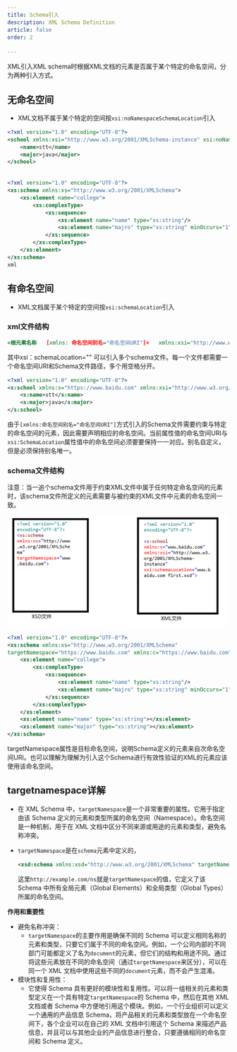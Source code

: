 ```yaml
---
title: Schema引入
description: XML Schema Definition
article: false
order: 2

---
```


XML引入XML schema时根据XML文档的元素是否属于某个特定的命名空间，分为两种引入方式。

## 无命名空间

- XML文档不属于某个特定的空间按`xsi:noNamespaceSchemaLocation`引入

```xml
<?xml version="1.0" encoding="UTF-8"?>
<school xmlns:xsi="http://www.w3.org/2001/XMLSchema-instance" xsi:noNamespaceSchemaLocation="first.xsd">
    <name>stt</name>
    <major>java</major>
</school>
```



```xml
 
<?xml version="1.0" encoding="UTF-8"?>
<xs:schema xmlns:xs="http://www.w3.org/2001/XMLSchema">
    <xs:element name="college">
        <xs:complexType>
            <xs:sequence>
                <xs:element name="name" type="xs:string"/>
                <xs:element name="majro" type="xs:string" minOccurs="1",maxOccurs="unbounded"/>
            </xs:sequence>
        </xs:complexType>
    </xs:element>
</xs:schema>
xml
```

## 有命名空间

- XML文档属于某个特定的空间按`xsi:schemaLocation`引入


### xml文件结构

```xml
<根元素名称   [xmlns: 命名空间别名="命名空间URI"]+   xmlns:xsi="http://www.w3.org/2001/XMLSchema-instance"  xsi:schemaLocation="[命名空间URI  Schema文件路径]+">
```

其中xsi：schemaLocation="" 可以引入多个schema文件。每一个文件都需要一个命名空间URI和Schema文件路径，多个用空格分开。

```xml
<?xml version="1.0" encoding="UTF-8"?>
<s:school xmlns:s="https://www.baidu.com" xmlns:xsi="http://www.w3.org/2001/XMLSchema-instance" xsi:SchemaLocation="https://www.baidu.com first.xsd">
    <s:name>stt</s:name>
    <s:major>java</s:major>
</s:school>
```

由于`[xmlns:命名空间别名="命名空间URI"]`方式引入的Schema文件需要约束与特定的命名空间的元素，因此需要声明相应的命名空间。当前属性值的命名空间URI与`xsi:SchemaLocation`属性值中的命名空间必须要要保持一一对应。别名自定义，但是必须保持别名唯一。

### schema文件结构

注意：当一追个schema文件用于约束XML文件中属于任何特定命名空间的元素时，该schema文件所定义的元素需要与被约束的XML文件中元素的命名空间一致。

<img src="./assets/image-20250102041114409.png" alt="image-20250102041114409" style="zoom: 50%;" />

```xml
<?xml version="1.0" encoding="UTF-8"?>
<xs:schema xmlns:xs="http://www.w3.org/2001/XMLSchema" 
targetNamespace="https://www.baidu.com" xmlns:c="https://www.baidu.com">
    <xs:element name="college">
        <xs:complexType>
            <xs:sequence>
                <xs:element name="name" type="xs:string"/>
                <xs:element name="majro" type="xs:string" minOccurs="1",maxOccurs="unbounded"/>
            </xs:sequence>
        </xs:complexType>
    </xs:element>
    <xs:element name="name" type="xs:string"></xs:element>
    <xs:element name="major" type="xs:string"></xs:element>
</xs:schema>
```

targetNamespace属性是目标命名空间，说明Schema定义的元素来自次命名空间URI。也可以理解为理解为引入这个Schema进行有效性验证的XML的元素应该使用该命名空间。

## targetnamespace详解

- 在 XML Schema 中，`targetNamespace`是一个非常重要的属性。它用于指定由该 Schema 定义的元素和类型所属的命名空间（Namespace）。命名空间是一种机制，用于在 XML 文档中区分不同来源或用途的元素和类型，避免名称冲突。

- `targetNamespace`是在`schema`元素中定义的，

  ```xml
  <xsd:schema xmlns:xsd="http://www.w3.org/2001/XMLSchema" targetNamespace="http://example.com/ns">
  ```

  这里`http://example.com/ns`就是`targetNamespace`的值，它定义了该 Schema 中所有全局元素（Global Elements）和全局类型（Global Types）所属的命名空间。

**作用和重要性**

- 避免名称冲突：
  - `targetNamespace`的主要作用是确保不同的 Schema 可以定义相同名称的元素和类型，只要它们属于不同的命名空间。例如，一个公司内部的不同部门可能都定义了名为`document`的元素，但它们的结构和用途不同。通过将这些元素放在不同的命名空间（通过`targetNamespace`来区分），可以在同一个 XML 文档中使用这些不同的`document`元素，而不会产生混淆。
- 模块性和复用性：
  - 它使得 Schema 具有更好的模块性和复用性。可以将一组相关的元素和类型定义在一个具有特定`targetNamespace`的 Schema 中，然后在其他 XML 文档或者 Schema 中方便地引用这个模块。例如，一个行业组织可以定义一个通用的产品信息 Schema，将产品相关的元素和类型放在一个命名空间下，各个企业可以在自己的 XML 文档中引用这个 Schema 来描述产品信息，并且可以与其他企业的产品信息进行整合，只要遵循相同的命名空间和 Schema 定义。
